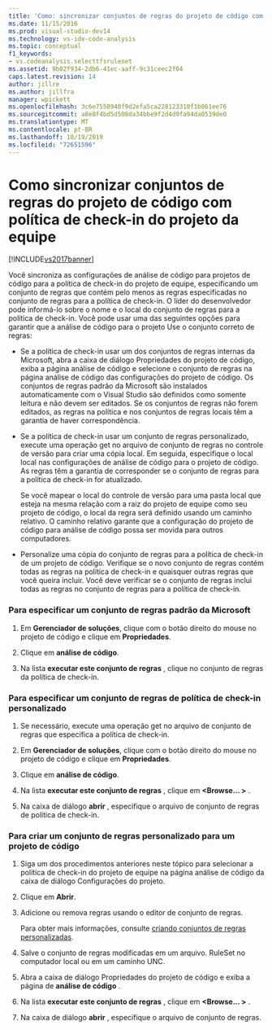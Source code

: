 ```yaml
---
title: 'Como: sincronizar conjuntos de regras do projeto de código com a política de check-in do projeto de equipe | Microsoft Docs'
ms.date: 11/15/2016
ms.prod: visual-studio-dev14
ms.technology: vs-ide-code-analysis
ms.topic: conceptual
f1_keywords:
- vs.codeanalysis.selecttfsruleset
ms.assetid: 9b02f934-2db6-41ec-aaff-9c31ceec2f04
caps.latest.revision: 14
author: jillre
ms.author: jillfra
manager: wpickett
ms.openlocfilehash: 3c6e7550940f9d2efa5ca228123310f1b861ee76
ms.sourcegitcommit: a8e8f4bd5d508da34bbe9f2d4d9fa94da0539de0
ms.translationtype: MT
ms.contentlocale: pt-BR
ms.lasthandoff: 10/19/2019
ms.locfileid: "72651596"
---
```

# <a name="how-to-synchronize-code-project-rule-sets-with-team-project-check-in-policy"></a>Como sincronizar conjuntos de regras do projeto de código com política de check-in do projeto da equipe
[!INCLUDE[vs2017banner](../includes/vs2017banner.md)]

Você sincroniza as configurações de análise de código para projetos de código para a política de check-in do projeto de equipe, especificando um conjunto de regras que contém pelo menos as regras especificadas no conjunto de regras para a política de check-in. O líder do desenvolvedor pode informá-lo sobre o nome e o local do conjunto de regras para a política de check-in. Você pode usar uma das seguintes opções para garantir que a análise de código para o projeto Use o conjunto correto de regras:

- Se a política de check-in usar um dos conjuntos de regras internas da Microsoft, abra a caixa de diálogo Propriedades do projeto de código, exiba a página análise de código e selecione o conjunto de regras na página análise de código das configurações do projeto de código. Os conjuntos de regras padrão da Microsoft são instalados automaticamente com o Visual Studio são definidos como somente leitura e não devem ser editados. Se os conjuntos de regras não forem editados, as regras na política e nos conjuntos de regras locais têm a garantia de haver correspondência.

- Se a política de check-in usar um conjunto de regras personalizado, execute uma operação get no arquivo de conjunto de regras no controle de versão para criar uma cópia local. Em seguida, especifique o local local nas configurações de análise de código para o projeto de código. As regras têm a garantia de corresponder se o conjunto de regras para a política de check-in for atualizado.

     Se você mapear o local do controle de versão para uma pasta local que esteja na mesma relação com a raiz do projeto de equipe como seu projeto de código, o local da regra será definido usando um caminho relativo. O caminho relativo garante que a configuração do projeto de código para análise de código possa ser movida para outros computadores.

- Personalize uma cópia do conjunto de regras para a política de check-in de um projeto de código. Verifique se o novo conjunto de regras contém todas as regras na política de check-in e quaisquer outras regras que você queira incluir. Você deve verificar se o conjunto de regras inclui todas as regras no conjunto de regras para a política de check-in.

### <a name="to-specify-a-microsoft-standard-rule-set"></a>Para especificar um conjunto de regras padrão da Microsoft

1. Em **Gerenciador de soluções**, clique com o botão direito do mouse no projeto de código e clique em **Propriedades**.

2. Clique em **análise de código**.

3. Na lista **executar este conjunto de regras** , clique no conjunto de regras da política de check-in.

### <a name="to-specify-a-custom-check-in-policy-rule-set"></a>Para especificar um conjunto de regras de política de check-in personalizado

1. Se necessário, execute uma operação get no arquivo de conjunto de regras que especifica a política de check-in.

2. Em **Gerenciador de soluções**, clique com o botão direito do mouse no projeto de código e clique em **Propriedades**.

3. Clique em **análise de código**.

4. Na lista **executar este conjunto de regras** , clique em **\<Browse... >** .

5. Na caixa de diálogo **abrir** , especifique o arquivo de conjunto de regras de política de check-in.

### <a name="to-create-a-custom-rule-set-for-a-code-project"></a>Para criar um conjunto de regras personalizado para um projeto de código

1. Siga um dos procedimentos anteriores neste tópico para selecionar a política de check-in do projeto de equipe na página análise de código da caixa de diálogo Configurações do projeto.

2. Clique em **Abrir**.

3. Adicione ou remova regras usando o editor de conjunto de regras.

     Para obter mais informações, consulte [criando conjuntos de regras personalizadas](../code-quality/creating-custom-code-analysis-rule-sets.md).

4. Salve o conjunto de regras modificadas em um arquivo. RuleSet no computador local ou em um caminho UNC.

5. Abra a caixa de diálogo Propriedades do projeto de código e exiba a página de **análise de código** .

6. Na lista **executar este conjunto de regras** , clique em **\<Browse... >** .

7. Na caixa de diálogo **abrir** , especifique o arquivo de conjunto de regras.
